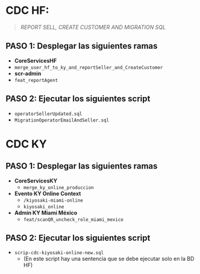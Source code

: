 # CDC HF: 

> *REPORT SELL, CREATE CUSTOMER AND MIGRATION SQL*


## PASO 1: Desplegar las siguientes ramas

 - **CoreServicesHF**
 - `merge_user_hf_to_ky_and_reportSeller_and_CreateCustomer`
 - **scr-admin**
 - `feat_reportAgent`
## PASO 2: Ejecutar los siguientes script
 - `operatorSellerUpdated.sql`
 - `MigrationOperatorEmailAndSeller.sql`

# CDC KY
## PASO 1: Desplegar las siguientes ramas

- **CoreServicesKY**
  - `merge_ky_online_produccion`
- **Evento KY Online Context** 
  - `/kiyosaki-miami-online`
  - `kiyosaki_online`
- **Admin KY Miami México**
  - `feat/scanQR_uncheck_role_miami_mexico`

## PASO 2: Ejecutar los siguientes script

 - `scrip-cdc-kiyosaki-online-new.sql` 
   - (En este script hay una sentencia que se debe ejecutar solo en la BD HF)
